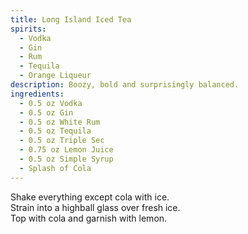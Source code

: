 ```yaml
---
title: Long Island Iced Tea
spirits:
  - Vodka
  - Gin
  - Rum
  - Tequila
  - Orange Liqueur
description: Boozy, bold and surprisingly balanced.
ingredients:
  - 0.5 oz Vodka
  - 0.5 oz Gin
  - 0.5 oz White Rum
  - 0.5 oz Tequila
  - 0.5 oz Triple Sec
  - 0.75 oz Lemon Juice
  - 0.5 oz Simple Syrup
  - Splash of Cola
---
```


Shake everything except cola with ice.  
Strain into a highball glass over fresh ice.  
Top with cola and garnish with lemon.
